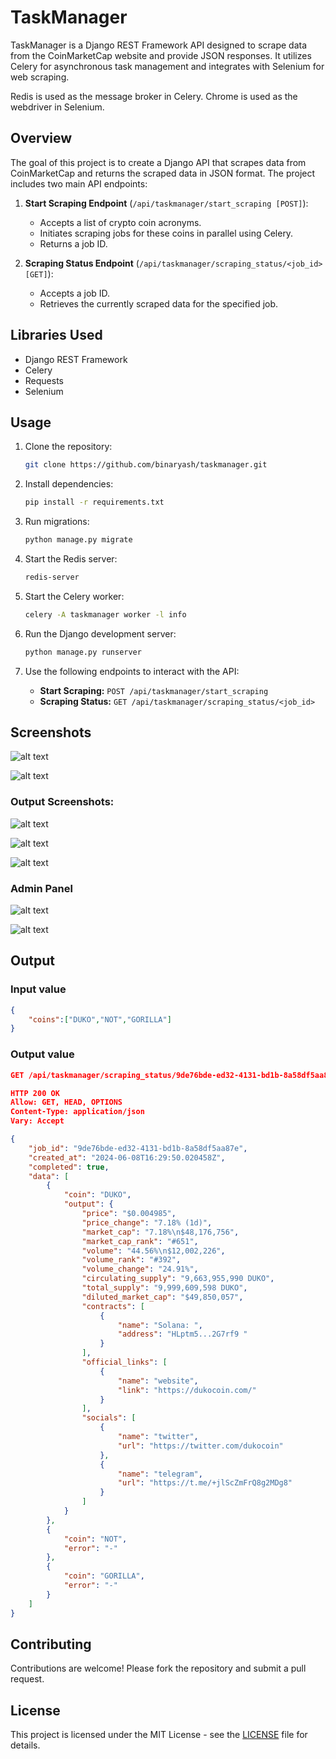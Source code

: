 # TaskManager

TaskManager is a Django REST Framework API designed to scrape data from the CoinMarketCap website and provide JSON responses. It utilizes Celery for asynchronous task management and integrates with Selenium for web scraping.

Redis is used as the message broker in Celery. Chrome is used as the webdriver in Selenium.

## Overview

The goal of this project is to create a Django API that scrapes data from CoinMarketCap and returns the scraped data in JSON format. The project includes two main API endpoints:

1. **Start Scraping Endpoint** (`/api/taskmanager/start_scraping [POST]`):
   - Accepts a list of crypto coin acronyms.
   - Initiates scraping jobs for these coins in parallel using Celery.
   - Returns a job ID.

2. **Scraping Status Endpoint** (`/api/taskmanager/scraping_status/<job_id> [GET]`):
   - Accepts a job ID.
   - Retrieves the currently scraped data for the specified job.

## Libraries Used

- Django REST Framework
- Celery
- Requests
- Selenium

## Usage

1. Clone the repository:

   ```bash
   git clone https://github.com/binaryash/taskmanager.git
   ```

2. Install dependencies:

   ```bash
   pip install -r requirements.txt
   ```

3. Run migrations:

   ```bash
   python manage.py migrate
   ```

4. Start the Redis server:

   ```bash
   redis-server
   ```

5. Start the Celery worker:

   ```bash
   celery -A taskmanager worker -l info
   ```

6. Run the Django development server:

   ```bash
   python manage.py runserver
   ```

7. Use the following endpoints to interact with the API:

   - **Start Scraping:** `POST /api/taskmanager/start_scraping`
   - **Scraping Status:** `GET /api/taskmanager/scraping_status/<job_id>`

## Screenshots

![alt text](./img/image-1.png)

![alt text](./img/image-2.png)

### Output Screenshots: 

![alt text](./img/image-3.png)

![alt text](./img/image-4.png)

![alt text](./img/image-5.png)

### Admin Panel

![alt text](./img/image-6.png)

![alt text](./img/image-7.png)

## Output

### Input value

```json
{
    "coins":["DUKO","NOT","GORILLA"]
}
```
### Output value

```json
GET /api/taskmanager/scraping_status/9de76bde-ed32-4131-bd1b-8a58df5aa87e/

HTTP 200 OK
Allow: GET, HEAD, OPTIONS
Content-Type: application/json
Vary: Accept

{
    "job_id": "9de76bde-ed32-4131-bd1b-8a58df5aa87e",
    "created_at": "2024-06-08T16:29:50.020458Z",
    "completed": true,
    "data": [
        {
            "coin": "DUKO",
            "output": {
                "price": "$0.004985",
                "price_change": "7.18% (1d)",
                "market_cap": "7.18%\n$48,176,756",
                "market_cap_rank": "#651",
                "volume": "44.56%\n$12,002,226",
                "volume_rank": "#392",
                "volume_change": "24.91%",
                "circulating_supply": "9,663,955,990 DUKO",
                "total_supply": "9,999,609,598 DUKO",
                "diluted_market_cap": "$49,850,057",
                "contracts": [
                    {
                        "name": "Solana: ",
                        "address": "HLptm5...2G7rf9 "
                    }
                ],
                "official_links": [
                    {
                        "name": "website",
                        "link": "https://dukocoin.com/"
                    }
                ],
                "socials": [
                    {
                        "name": "twitter",
                        "url": "https://twitter.com/dukocoin"
                    },
                    {
                        "name": "telegram",
                        "url": "https://t.me/+jlScZmFrQ8g2MDg8"
                    }
                ]
            }
        },
        {
            "coin": "NOT",
            "error": "-"
        },
        {
            "coin": "GORILLA",
            "error": "-"
        }
    ]
}

```

## Contributing

Contributions are welcome! Please fork the repository and submit a pull request.

## License

This project is licensed under the MIT License - see the [LICENSE](LICENSE) file for details.


